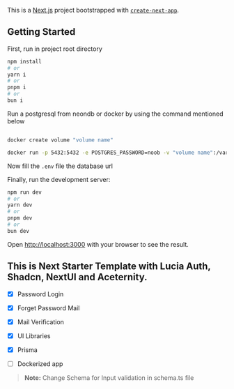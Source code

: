 This is a [Next.js](https://nextjs.org/) project bootstrapped with [`create-next-app`](https://github.com/vercel/next.js/tree/canary/packages/create-next-app).

## Getting Started

First, run in project root directory

```bash
npm install
# or
yarn i
# or
pnpm i
# or
bun i
```

Run a postgresql from neondb or docker by using the command mentioned below 

```bash

docker create volume "volume name"

docker run -p 5432:5432 -e POSTGRES_PASSWORD=noob -v "volume name":/var/lib/postgresql/data -d postgres

```

Now fill the `.env` file the database url 

Finally, run the development server:

```bash
npm run dev
# or
yarn dev
# or
pnpm dev
# or
bun dev
```






Open [http://localhost:3000](http://localhost:3000) with your browser to see the result.

## This is Next Starter Template with Lucia Auth, Shadcn, NextUI and Aceternity.

-   [x] Password Login
-   [x] Forget Password Mail
-   [x] Mail Verification
-   [x] UI Libraries
-   [x] Prisma
-   [ ] Dockerized app


> **Note:** Change Schema for Input validation in schema.ts file
